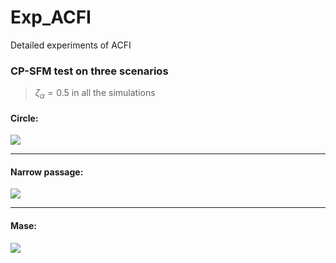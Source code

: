 # Exp_ACFI

Detailed experiments of ACFI

### CP-SFM test on three scenarios

> $\zeta_\alpha = 0.5$ in all the simulations 

#### Circle:

![](C:\workspace2020\Exp_ACFI\image\GIFcircle.gif)

---

#### Narrow passage:

![](C:\workspace2020\Exp_ACFI\image\GIFnarrow.gif)

---

#### Mase:

![](C:\workspace2020\Exp_ACFI\image\GIFmaze.gif)
